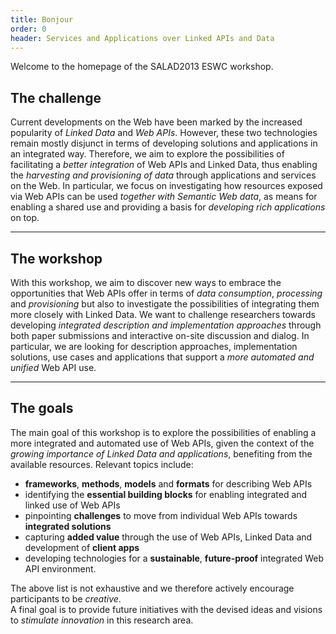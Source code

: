 ```yaml
---
title: Bonjour
order: 0
header: Services and Applications over Linked APIs and Data
---
```


Welcome to the homepage of the SALAD2013 ESWC workshop.

## The challenge

Current developments on the Web have been marked
by the increased popularity of *Linked Data* and *Web APIs*.
However, these two technologies remain mostly disjunct
in terms of developing solutions and applications in an integrated way.
Therefore, we aim to explore the possibilities
of facilitating a *better integration* of Web APIs and Linked Data,
thus enabling the *harvesting and provisioning of data*
through applications and services on the Web.
In particular, we focus on investigating how resources exposed via Web APIs
can be used *together with Semantic Web data*,
as means for enabling a shared use and providing
a basis for *developing rich applications* on top.

------

## The workshop
With this workshop, we aim to discover new ways
to embrace the opportunities that Web APIs offer
in terms of *data consumption*, *processing* and *provisioning*
but also to investigate the possibilities
of integrating them more closely with Linked Data.
We want to challenge researchers towards
developing *integrated description and implementation approaches*
through both paper submissions and interactive on-site discussion and dialog.
In particular, we are looking for description approaches, implementation solutions,
use cases and applications that support a *more automated and unified* Web API use.

------

## The goals
The main goal of this workshop is to explore the possibilities
of enabling a more integrated and automated use of Web APIs,
given the context of the *growing importance of Linked Data and applications*,
benefiting from the available resources.
Relevant topics include:

- **frameworks**, **methods**, **models** and **formats** for describing Web APIs
- identifying the **essential building blocks** for enabling integrated and linked use of Web APIs
- pinpointing **challenges** to move from individual Web APIs towards **integrated solutions**
- capturing **added value** through the use of Web APIs, Linked Data and development of **client
apps**
- developing technologies for a **sustainable**, **future-proof** integrated Web API environment.

The above list is not exhaustive and we therefore actively encourage participants to be *creative*.
<br>
A final goal is to provide future initiatives with the devised ideas
and visions to *stimulate innovation* in this research area.
